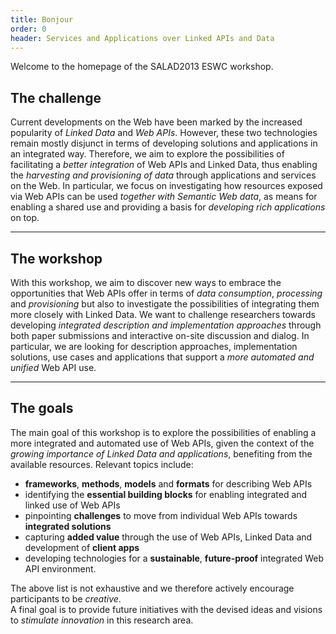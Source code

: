 ```yaml
---
title: Bonjour
order: 0
header: Services and Applications over Linked APIs and Data
---
```


Welcome to the homepage of the SALAD2013 ESWC workshop.

## The challenge

Current developments on the Web have been marked
by the increased popularity of *Linked Data* and *Web APIs*.
However, these two technologies remain mostly disjunct
in terms of developing solutions and applications in an integrated way.
Therefore, we aim to explore the possibilities
of facilitating a *better integration* of Web APIs and Linked Data,
thus enabling the *harvesting and provisioning of data*
through applications and services on the Web.
In particular, we focus on investigating how resources exposed via Web APIs
can be used *together with Semantic Web data*,
as means for enabling a shared use and providing
a basis for *developing rich applications* on top.

------

## The workshop
With this workshop, we aim to discover new ways
to embrace the opportunities that Web APIs offer
in terms of *data consumption*, *processing* and *provisioning*
but also to investigate the possibilities
of integrating them more closely with Linked Data.
We want to challenge researchers towards
developing *integrated description and implementation approaches*
through both paper submissions and interactive on-site discussion and dialog.
In particular, we are looking for description approaches, implementation solutions,
use cases and applications that support a *more automated and unified* Web API use.

------

## The goals
The main goal of this workshop is to explore the possibilities
of enabling a more integrated and automated use of Web APIs,
given the context of the *growing importance of Linked Data and applications*,
benefiting from the available resources.
Relevant topics include:

- **frameworks**, **methods**, **models** and **formats** for describing Web APIs
- identifying the **essential building blocks** for enabling integrated and linked use of Web APIs
- pinpointing **challenges** to move from individual Web APIs towards **integrated solutions**
- capturing **added value** through the use of Web APIs, Linked Data and development of **client
apps**
- developing technologies for a **sustainable**, **future-proof** integrated Web API environment.

The above list is not exhaustive and we therefore actively encourage participants to be *creative*.
<br>
A final goal is to provide future initiatives with the devised ideas
and visions to *stimulate innovation* in this research area.
